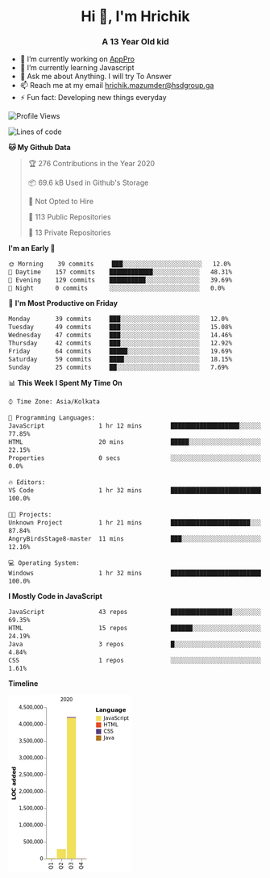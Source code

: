 <h1 align="center">Hi 👋, I'm Hrichik</h1>
<h3 align="center">A 13 Year Old kid</h3>


- 🔭 I’m currently working on [AppPro](https://apppro.in)
- 🌱 I’m currently learning Javascript
- 💬 Ask me about Anything. I will try To Answer
- 📫 Reach me at my email hrichik.mazumder@hsdgroup.ga
- ⚡ Fun fact: Developing new things everyday

<!--START_SECTION:waka-->
![Profile Views](http://img.shields.io/badge/Profile%20Views-43-blue)

![Lines of code](https://img.shields.io/badge/From%20Hello%20World%20I%27ve%20Written-4.7%20million%20lines%20of%20code-blue)

**🐱 My Github Data** 

> 🏆 276 Contributions in the Year 2020
 > 
> 📦 69.6 kB Used in Github's Storage 
 > 
> 🚫 Not Opted to Hire
 > 
> 📜 113 Public Repositories
 > 
> 🔑 13 Private Repositories 

**I'm an Early 🐤** 

```text
🌞 Morning    39 commits     ███░░░░░░░░░░░░░░░░░░░░░░   12.0% 
🌆 Daytime    157 commits    ████████████░░░░░░░░░░░░░   48.31% 
🌃 Evening    129 commits    ██████████░░░░░░░░░░░░░░░   39.69% 
🌙 Night      0 commits      ░░░░░░░░░░░░░░░░░░░░░░░░░   0.0%

```
📅 **I'm Most Productive on Friday** 

```text
Monday       39 commits     ███░░░░░░░░░░░░░░░░░░░░░░   12.0% 
Tuesday      49 commits     ███░░░░░░░░░░░░░░░░░░░░░░   15.08% 
Wednesday    47 commits     ███░░░░░░░░░░░░░░░░░░░░░░   14.46% 
Thursday     42 commits     ███░░░░░░░░░░░░░░░░░░░░░░   12.92% 
Friday       64 commits     █████░░░░░░░░░░░░░░░░░░░░   19.69% 
Saturday     59 commits     ████░░░░░░░░░░░░░░░░░░░░░   18.15% 
Sunday       25 commits     ██░░░░░░░░░░░░░░░░░░░░░░░   7.69%

```


📊 **This Week I Spent My Time On** 

```text
⌚︎ Time Zone: Asia/Kolkata

💬 Programming Languages: 
JavaScript               1 hr 12 mins        ███████████████████░░░░░░   77.85% 
HTML                     20 mins             █████░░░░░░░░░░░░░░░░░░░░   22.15% 
Properties               0 secs              ░░░░░░░░░░░░░░░░░░░░░░░░░   0.0%

🔥 Editors: 
VS Code                  1 hr 32 mins        █████████████████████████   100.0%

🐱‍💻 Projects: 
Unknown Project          1 hr 21 mins        ██████████████████████░░░   87.84% 
AngryBirdsStage8-master  11 mins             ███░░░░░░░░░░░░░░░░░░░░░░   12.16%

💻 Operating System: 
Windows                  1 hr 32 mins        █████████████████████████   100.0%

```

**I Mostly Code in JavaScript** 

```text
JavaScript               43 repos            █████████████████░░░░░░░░   69.35% 
HTML                     15 repos            ██████░░░░░░░░░░░░░░░░░░░   24.19% 
Java                     3 repos             █░░░░░░░░░░░░░░░░░░░░░░░░   4.84% 
CSS                      1 repos             ░░░░░░░░░░░░░░░░░░░░░░░░░   1.61%

```


**Timeline**

![Chart not found](https://github.com/hrichiksite/hrichiksite/blob/master/charts/bar_graph.png) 


<!--END_SECTION:waka-->
